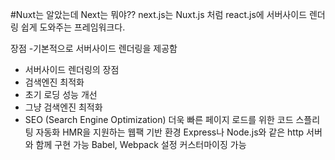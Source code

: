 #Nuxt는 알았는데 Next는 뭐야??
next.js는 Nuxt.js 처럼 react.js에 서버사이드 렌더링 쉽게 도와주는 프레임워크다.

장점 -기본적으로 서버사이드 렌더링을 제공함

- 서버사이드 렌더링의 장점
- 검색엔진 최적화
- 초기 로딩 성능 개선
- 그냥 검색엔진 최적화
- SEO (Search Engine Optimization)
  더욱 빠른 페이지 로드를 위한 코드 스플리팅 자동화
  HMR을 지원하는 웹팩 기반 환경
  Express나 Node.js와 같은 http 서버와 함께 구현 가능
  Babel, Webpack 설정 커스터마이징 가능
